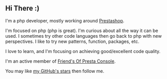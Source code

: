 ## Hi There :) 

I'm a php developer, mostly working around [Prestashop](https://github.com/prestashop).

I'm focused on php (php is great).
I'm curious about all the way it can be used.
I sometimes try other code languages then go back to php with new perspectives.
I like to try new patterns, function, packages, etc.

I love to learn, and I'm focusing on achieving good/excellent code quality.

I'm an active member of [Friend's Of Presta Console](https://github.com/friends-of-presta/fop_console/).

You may like [my GitHub's stars](https://github.com/SebSept?tab=stars) then follow me.
